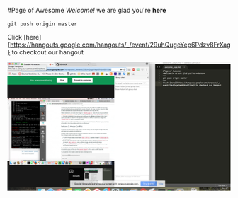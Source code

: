 #Page of Awesome
*Welcome!* we are glad you're **here**
~~~
git push origin master
~~~
Click [here]{https://hangouts.google.com/hangouts/_/event/29uhQugeYep6Pdzv8FrXag} to checkout our hangout

![Alt](/GPS1.1.png "GPS screenshot")